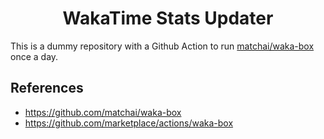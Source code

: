<div align="center"><h1>WakaTime Stats Updater</h1></div>

This is a dummy repository with a Github Action to run [matchai/waka-box](https://github.com/marketplace/actions/waka-box) once a day.

## References

- https://github.com/matchai/waka-box
- https://github.com/marketplace/actions/waka-box
